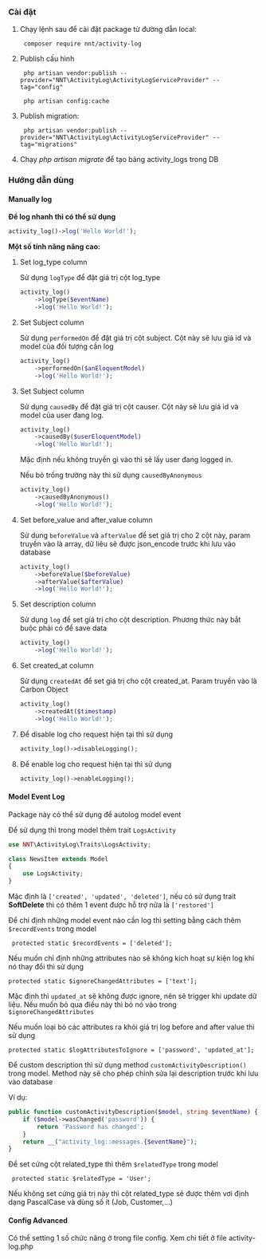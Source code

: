 ### Cài đặt

1. Chạy lệnh sau để cài đặt package từ đường dẫn local:

        composer require nnt/activity-log

2. Publish cấu hình

        php artisan vendor:publish --provider="NNT\ActivityLog\ActivityLogServiceProvider" --tag="config"

        php artisan config:cache

3. Publish migration:

        php artisan vendor:publish --provider="NNT\ActivityLog\ActivityLogServiceProvider" --tag="migrations"

4. Chạy *php artisan migrate* để tạo bảng activity_logs trong DB

### Hướng dẫn dùng

#### Manually log
**Để log nhanh thì có thể sử dụng**

```php
activity_log()->log('Hello World!');
```

**Một số tính năng nâng cao:**
1. Set log_type column

    Sử dụng `logType` để đặt giá trị cột log_type
    ```php
    activity_log()   
        ->logType($eventName)
        ->log('Hello World!');
    ```
2. Set Subject column

    Sử dụng `performedOn` để đặt giá trị cột subject. Cột này sẽ lưu giá id và model của đối tượng cần log
    ```php
    activity_log()   
        ->performedOn($anEloquentModel)
        ->log('Hello World!');
    ```
3. Set Subject column

    Sử dụng `causedBy` để đặt giá trị cột causer. Cột này sẽ lưu giá id và model của user đang log.
    ```php
    activity_log()   
        ->causedBy($userEloquentModel)
        ->log('Hello World!');
    ```
    Mặc định nếu không truyền gì vào thì sẽ lấy user đang logged in.

    Nếu bỏ trống trường này thì sử dụng `causedByAnonymous`
    ```php
    activity_log()   
        ->causedByAnonymous()
        ->log('Hello World!');
    ```
4. Set before_value and after_value column

    Sử dung `beforeValue` và `afterValue` để set giá trị cho 2 cột này, param truyền vào là array, dữ liêu sẽ được json_encode trước khi lưu vào database
    ```php
    activity_log()   
        ->beforeValue($beforeValue)
        ->afterValue($afterValue)
        ->log('Hello World!');
    ```
5. Set description column

    Sử dụng `log` để set giá trị cho cột description. Phương thức này bắt buộc phải có để save data
    ```php
    activity_log()
        ->log('Hello World!');
    ```
6. Set created_at column

    Sử dụng `createdAt` để set giá trị cho cột created_at. Param truyền vào là Carbon Object
    ```php
    activity_log()
        ->createdAt($timestamp)
        ->log('Hello World!');
    ```
7. Để disable log cho request hiện tại thì sử dụng
    ```php
    activity_log()->disableLogging();
    ```
8. Để enable log cho request hiện tại thì sử dụng
    ```php
    activity_log()->enableLogging();
    ```
#### Model Event Log
Package này có thể sử dụng để autolog model event

Để sử dụng thì trong model thêm trait `LogsActivity`
```php
use NNT\ActivityLog\Traits\LogsActivity;

class NewsItem extends Model
{
    use LogsActivity;
}
```
Mặc định là `['created', 'updated', 'deleted']`, nếu có sử dụng trait **SoftDelete** thì có thêm 1 event được hỗ trợ nữa là `['restored']` 

Để chỉ định những model event nào cần log thì setting bằng cách thêm `$recordEvents` trong model

     protected static $recordEvents = ['deleted'];

Nếu muốn chỉ định những attributes nào sẽ không kích hoạt sự kiện log khi nó thay đổi thì sử dụng

    protected static $ignoreChangedAttributes = ['text'];

Mặc định thì `updated_at` sẽ không được ignore, nên sẽ trigger khi update dữ liệu. Nếu muốn bỏ qua điều này thì bỏ nó vào trong `$ignoreChangedAttributes`

Nếu muốn loại bỏ các attributes ra khỏi giá trị log before and after value thì sử dụng 

    protected static $logAttributesToIgnore = ['password', 'updated_at'];

Để custom description thì sử dụng method `customActivityDescription()` trong model. Method này sẽ cho phép chỉnh sửa lại description trước khi lưu vào database

Ví dụ:
```php
public function customActivityDescription($model, string $eventName) {
    if ($model->wasChanged('password')) {
        return 'Password has changed';
    }
    return __("activity_log::messages.{$eventName}");
}
````

Để set cứng cột related_type thì thêm `$relatedType` trong model

     protected static $relatedType = 'User';

Nếu không set cứng giá trị này thì cột related_type sẽ được thêm vơi định dạng PascalCase và dùng số ít (Job, Customer,...)

#### Config Advanced
Có thể setting 1 số chức năng ở trong file config. Xem chi tiết ở file activity-log.php

